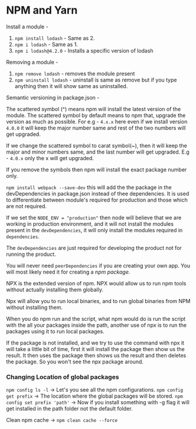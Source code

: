 # NPM and Yarn

Install a module -

1. `npm install lodash` - Same as 2.
2. `npm i lodash` - Same as 1.
3. `npm i lodash@4.2.0` - Installs a specific version of lodash

Removing a module -

1. `npm remove lodash` - removes the module present
2. `npm uninstall lodash` - uninstall is same as remove but if you type anything then it will show same as uninstalled.

Semantic versioning in package.json -

The scattered symbol (^) means npm will install the latest version of the module. The scattered symbol by default means to npm that, upgrade the version as much as possible. For e.g - `4.x.x` here even if we install version `4.0.0` it will keep the major number same and rest of the two numbers will get upgraded.

If we change the scattered symbol to carat symbol(~), then it will keep the major and minor numbers same, and the last number will get upgraded.
E.g - `4.0.x` only the x will get upgraded.

If you remove the symbols then npm will install the exact package number only.

`npm install webpack --save-dev` this will add the the package in the devDependencies in package.json instead of thee dependencies. It is used to differentiate between module's required for production and those which are not required.

If we set the `NODE_ENV = "production"` then node will believe that we are working in production environment, and it will not install the modules present in the `devDependencies`, it will only install the modules required in `dependencies`.

The `devDependencies` are just required for developing the product not for running the product.

You will never need `peerDependencies` if you are creating your own app. You will most likely need it for creating a _npm package_.

NPX is the extended version of npm. NPX would allow us to run npm tools without actually installing them globally.

Npx will allow you to run local binaries, and to run global binaries from NPM without installing them.

When you do npm run and the script, what npm would do is run the script with the all your packages inside the path, another use of npx is to run the packages using it to run local packages.

If the package is not installed, and we try to use the command with npx it will take a little bit of time, first it will install the package then show us the result. It then uses tbe package then shows us the result and then deletes the package. So you won't see the npx package around.

### Changing Location of global packages

`npm config ls -l` -> Let's you see all the npm configurations.
`npm config get prefix` -> The location where the global packages will be stored.
`npm config set prefix 'path'` -> Now if you install something with -g flag it will get installed in the path folder not the default folder.

Clean npm cache -> `npm clean cache --force`
